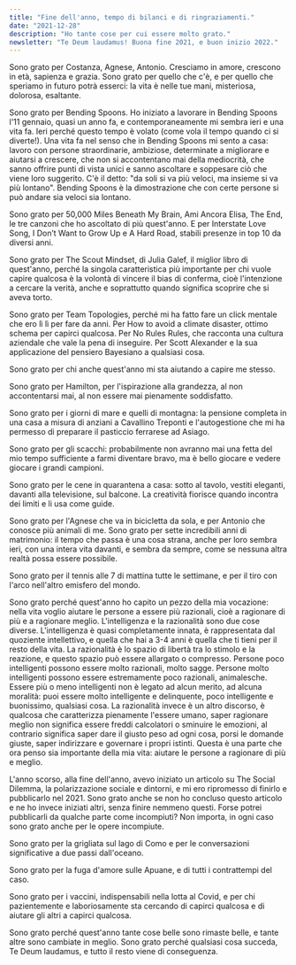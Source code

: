 ```yaml
---
title: "Fine dell'anno, tempo di bilanci e di ringraziamenti."
date: "2021-12-28"
description: "Ho tante cose per cui essere molto grato."
newsletter: "Te Deum laudamus! Buona fine 2021, e buon inizio 2022."
---
```


Sono grato per Costanza, Agnese, Antonio. Cresciamo in amore, crescono in età, sapienza e grazia. Sono grato per quello che c'è, e per quello che speriamo in futuro potrà esserci: la vita è nelle tue mani, misteriosa, dolorosa, esaltante.

Sono grato per Bending Spoons. Ho iniziato a lavorare in Bending Spoons l'11 gennaio, quasi un anno fa, e contemporaneamente mi sembra ieri e una vita fa. Ieri perché questo tempo è volato (come vola il tempo quando ci si diverte!). Una vita fa nel senso che in Bending Spoons mi sento a casa: lavoro con persone straordinarie, ambiziose, determinate a migliorare e aiutarsi a crescere, che non si accontentano mai della mediocrità, che sanno offrire punti di vista unici e sanno ascoltare e soppesare ciò che viene loro suggerito. C'è il detto: "da soli si va più veloci, ma insieme si va più lontano". Bending Spoons è la dimostrazione che con certe persone si può andare sia veloci sia lontano.

Sono grato per 50,000 Miles Beneath My Brain, Ami Ancora Elisa, The End, le tre canzoni che ho ascoltato di più quest'anno. E per Interstate Love Song, I Don’t Want to Grow Up e A Hard Road, stabili presenze in top 10 da diversi anni.

Sono grato per The Scout Mindset, di Julia Galef, il miglior libro di quest'anno, perché la singola caratteristica più importante per chi vuole capire qualcosa è la volontà di vincere il bias di conferma, cioè l'intenzione a cercare la verità, anche e soprattutto quando significa scoprire che si aveva torto.

Sono grato per Team Topologies, perché mi ha fatto fare un click mentale che ero lì lì per fare da anni. Per How to avoid a climate disaster, ottimo schema per capirci qualcosa. Per No Rules Rules, che racconta una cultura aziendale che vale la pena di inseguire. Per Scott Alexander e la sua applicazione del pensiero Bayesiano a qualsiasi cosa.

Sono grato per chi anche quest'anno mi sta aiutando a capire me stesso.

Sono grato per Hamilton, per l'ispirazione alla grandezza, al non accontentarsi mai, al non essere mai pienamente soddisfatto.

Sono grato per i giorni di mare e quelli di montagna: la pensione completa in una casa a misura di anziani a Cavallino Treponti e l'autogestione che mi ha permesso di preparare il pasticcio ferrarese ad Asiago.

Sono grato per gli scacchi: probabilmente non avranno mai una fetta del mio tempo sufficiente a farmi diventare bravo, ma è bello giocare e vedere giocare i grandi campioni.

Sono grato per le cene in quarantena a casa: sotto al tavolo, vestiti eleganti, davanti alla televisione, sul balcone. La creatività fiorisce quando incontra dei limiti e li usa come guide.

Sono grato per l'Agnese che va in bicicletta da sola, e per Antonio che conosce più animali di me. Sono grato per sette incredibili anni di matrimonio: il tempo che passa è una cosa strana, anche per loro sembra ieri, con una intera vita davanti, e sembra da sempre, come se nessuna altra realtà possa essere possibile.

Sono grato per il tennis alle 7 di mattina tutte le settimane, e per il tiro con l'arco nell'altro emisfero del mondo.

Sono grato perché quest'anno ho capito un pezzo della mia vocazione: nella vita voglio aiutare le persone a essere più razionali, cioè a ragionare di più e a ragionare meglio. L'intelligenza e la razionalità sono due cose diverse. L'intelligenza è quasi completamente innata, è rappresentata dal quoziente intellettivo, e quella che hai a 3-4 anni è quella che ti tieni per il resto della vita. La razionalità è lo spazio di libertà tra lo stimolo e la reazione, e questo spazio può essere allargato o compresso. Persone poco intelligenti possono essere molto razionali, molto sagge. Persone molto intelligenti possono essere estremamente poco razionali, animalesche. Essere più o meno intelligenti non è legato ad alcun merito, ad alcuna moralità: puoi essere molto intelligente e delinquente, poco intelligente e buonissimo, qualsiasi cosa. La razionalità invece è un altro discorso, è qualcosa che caratterizza pienamente l'essere umano, saper ragionare meglio non significa essere freddi calcolatori o sminuire le emozioni, al contrario significa saper dare il giusto peso ad ogni cosa, porsi le domande giuste, saper indirizzare e governare i propri istinti. Questa è una parte che ora penso sia importante della mia vita: aiutare le persone a ragionare di più e meglio.

L'anno scorso, alla fine dell'anno, avevo iniziato un articolo su The Social Dilemma, la polarizzazione sociale e dintorni, e mi ero ripromesso di finirlo e pubblicarlo nel 2021. Sono grato anche se non ho concluso questo articolo e ne ho invece iniziati altri, senza finire nemmeno questi. Forse potrei pubblicarli da qualche parte come incompiuti? Non importa, in ogni caso sono grato anche per le opere incompiute.

Sono grato per la grigliata sul lago di Como e per le conversazioni significative a due passi dall'oceano.

Sono grato per la fuga d'amore sulle Apuane, e di tutti i contrattempi del caso.

Sono grato per i vaccini, indispensabili nella lotta al Covid, e per chi pazientemente e laboriosamente sta cercando di capirci qualcosa e di aiutare gli altri a capirci qualcosa.

Sono grato perché quest'anno tante cose belle sono rimaste belle, e tante altre sono cambiate in meglio. Sono grato perché qualsiasi cosa succeda, Te Deum laudamus, e tutto il resto viene di conseguenza.

